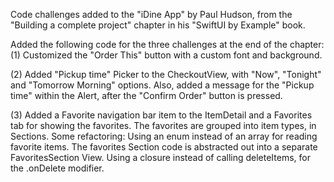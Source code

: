 Code challenges added to the "iDine App" by Paul Hudson, from the "Building a complete project" chapter in his "SwiftUI by Example" book. 

Added the following code for the three challenges at the end of the chapter:
(1) Customized the "Order This" button with a custom font and background.

(2)  Added "Pickup time" Picker to the CheckoutView, with "Now", "Tonight" and "Tomorrow Morning" options.
	Also, added a message for the "Pickup time" within the Alert, after the "Confirm Order" button is pressed.

(3) Added a Favorite navigation bar item to the ItemDetail and a Favorites tab for showing the favorites.
	The favorites are grouped into item types, in Sections.
	Some refactoring:
		Using an enum instead of an array for reading favorite items.
		The favorites Section code is abstracted out into a separate FavoritesSection View.
		Using a closure instead of calling deleteItems, for the .onDelete modifier.
